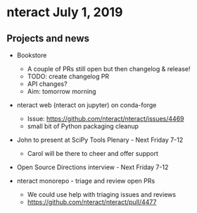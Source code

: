 # nteract July 1, 2019

## Projects and news

- Bookstore
    - A couple of PRs still open 
but then changelog & release!
    - TODO: create changelog PR
    - API changes?
    - Aim: tomorrow morning 

- nteract web (nteract on jupyter) on conda-forge
    - Issue: https://github.com/nteract/nteract/issues/4469
    - small bit of Python packaging cleanup

- John to present at SciPy Tools Plenary - Next Friday 7-12
    - Carol will be there to cheer and offer support

- Open Source Directions interview - Next Friday 7-12

- nteract monorepo - triage and review open PRs
    - We could use help with triaging issues and reviews
    - https://github.com/nteract/nteract/pull/4477
